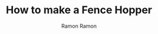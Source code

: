 ---
author: Ramon Ramon
title: How to make a Fence Hopper
description: The best beer cocktail
publishDate: "2023-10-05"
rawIngredients: Angel's Envy Bourbon, Apple Cider, Maple Syrup, Lemon Juice, Angostura Bitters, IPA Beer, Cinnamon Stick
recipeName: Fence Hopper
image: /img/fence-hopper.jpg
imageAlt: Fence Hopper picture
prepTime: PT1M
cookTime: PT2M
totalTime: PT3M
keywords: bourbon, beer cocktail, apple, ipa
ratingValue: 5
ratingCount: 1
recipeGlass: Beer
recipeYield: 1
recipeCategory: Drink
recipeCuisine: American
recipeIngredient:
    - 1oz Angel's Envy Bourbon
    - 1oz Apple Cider
    - 0.5oz Maple Syrup
    - 0.25oz Lemon Juice
    - 2 Dashes Angostura Bitters
    - 12oz IPA Beer
    - Cinnamon Stick Garnish
recipeInstructions:
    - stepName: Chill glassware
      stepDescription: Place glass into freezer before preparing the cocktail
    - stepName: Add ingredients
      stepDescription: Add all ingredients to large side of the Boston Shaker
    - stepName: Add ice
      stepDescription: Fill small side of Boston Shaker with ice
    - stepName: Shake
      stepDescription: Shake for 15 seconds
    - stepName: Serve
      stepDescription: Pour into glass using Hawthorne strainer while simultaneously pouring IPA
    - stepName: Garnish
      stepDescription: Garnish with Cinnamon Stick
calories: 366.75
videoName: Try these beer cocktails for fall!
videoDescription: Anders Erickson showing how to make his original Fence Hopper
videoContentUrl: https://youtu.be/Eg7DLBgwJqM?si=wi_FADB8GkunTnq5
videoEmbedUrl: https://www.youtube.com/embed/Eg7DLBgwJqM
videoUploadDate: "2022-10-14T08:00:00+08:00"
videoThumbnailUrl: https://i.ytimg.com/vi_webp/Eg7DLBgwJqM/maxresdefault.webp
videoWidth: 560
videoHeight: 315
---